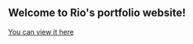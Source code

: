 ## Welcome to Rio's portfolio website!

[You can view it here](https://razvanso.github.io/portfolio)
